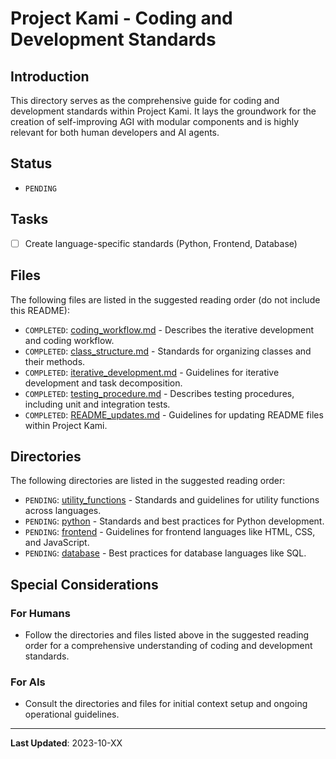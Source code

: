 # Project Kami - Coding and Development Standards

## Introduction
This directory serves as the comprehensive guide for coding and development standards within Project Kami. It lays the groundwork for the creation of self-improving AGI with modular components and is highly relevant for both human developers and AI agents.

## Status
- `PENDING`

## Tasks
- [ ] Create language-specific standards (Python, Frontend, Database)

## Files
The following files are listed in the suggested reading order (do not include this README):

- `COMPLETED`: [coding_workflow.md](./coding_workflow.md) - Describes the iterative development and coding workflow.
- `COMPLETED`: [class_structure.md](./class_structure.md) - Standards for organizing classes and their methods.
- `COMPLETED`: [iterative_development.md](./iterative_development.md) - Guidelines for iterative development and task decomposition.
- `COMPLETED`: [testing_procedure.md](./testing_procedure.md) - Describes testing procedures, including unit and integration tests.
- `COMPLETED`: [README_updates.md](./README_updates.md) - Guidelines for updating README files within Project Kami.


## Directories
The following directories are listed in the suggested reading order:
- `PENDING`: [utility_functions](./utility_functions) - Standards and guidelines for utility functions across languages.
- `PENDING`: [python](./python) - Standards and best practices for Python development.
- `PENDING`: [frontend](./frontend) - Guidelines for frontend languages like HTML, CSS, and JavaScript.
- `PENDING`: [database](./database) - Best practices for database languages like SQL.

## Special Considerations
### For Humans
- Follow the directories and files listed above in the suggested reading order for a comprehensive understanding of coding and development standards.

### For AIs
- Consult the directories and files for initial context setup and ongoing operational guidelines.

---
**Last Updated**: 2023-10-XX
